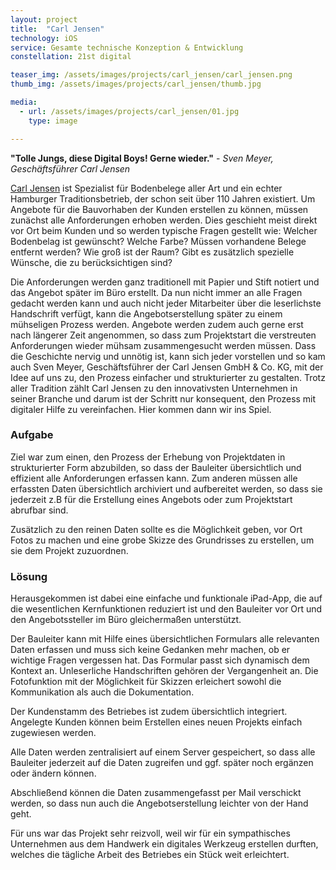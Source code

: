 ```yaml
---
layout: project
title:  "Carl Jensen"
technology: iOS
service: Gesamte technische Konzeption & Entwicklung
constellation: 21st digital

teaser_img: /assets/images/projects/carl_jensen/carl_jensen.png
thumb_img: /assets/images/projects/carl_jensen/thumb.jpg

media:
  - url: /assets/images/projects/carl_jensen/01.jpg
    type: image

---
```


__"Tolle Jungs, diese Digital Boys! Gerne wieder."__ - _Sven Meyer, Geschäftsführer Carl Jensen_

[Carl Jensen](http://www.carl-jensen.de) ist Spezialist für Bodenbelege aller Art und ein echter Hamburger Traditionsbetrieb, der schon seit über 110 Jahren existiert. 
Um Angebote für die Bauvorhaben der Kunden erstellen zu können, müssen zunächst alle Anforderungen erhoben werden. Dies geschieht meist direkt vor Ort beim Kunden und so werden typische Fragen gestellt wie: Welcher Bodenbelag ist gewünscht? Welche Farbe? Müssen vorhandene Belege entfernt werden? Wie groß ist der Raum?  Gibt es zusätzlich spezielle Wünsche, die zu berücksichtigen sind?

Die Anforderungen werden ganz traditionell mit Papier und Stift notiert und das Angebot später im Büro erstellt. Da nun nicht immer an alle Fragen gedacht werden kann und auch nicht jeder Mitarbeiter über die leserlichste Handschrift verfügt, kann die Angebotserstellung später zu einem mühseligen Prozess werden. Angebote werden zudem auch gerne erst nach längerer Zeit angenommen, so dass zum Projektstart die verstreuten Anforderungen wieder mühsam zusammengesucht werden müssen. Dass die Geschichte nervig und unnötig ist, kann sich jeder vorstellen und so kam auch Sven Meyer, Geschäftsführer der Carl Jensen GmbH & Co. KG, mit der Idee auf uns zu, den Prozess einfacher und strukturierter zu gestalten. Trotz aller Tradition zählt Carl Jensen zu den innovativsten Unternehmen in seiner Branche und darum ist der Schritt nur konsequent, den Prozess mit digitaler Hilfe zu vereinfachen. Hier kommen dann wir ins Spiel.

### Aufgabe

Ziel war zum einen, den Prozess der Erhebung von Projektdaten in strukturierter Form abzubilden, so dass der Bauleiter übersichtlich und effizient alle Anforderungen erfassen kann. Zum anderen müssen alle erfassten Daten übersichtlich archiviert und aufbereitet werden, so dass sie jederzeit z.B für die Erstellung eines Angebots oder zum Projektstart abrufbar sind.

Zusätzlich zu den reinen Daten sollte es die Möglichkeit geben, vor Ort Fotos zu machen und eine grobe Skizze des Grundrisses zu erstellen, um sie dem Projekt zuzuordnen.

### Lösung

Herausgekommen ist dabei eine einfache und funktionale iPad-App, die auf die wesentlichen Kernfunktionen reduziert ist und den Bauleiter vor Ort und den Angebotssteller im Büro gleichermaßen unterstützt.

Der Bauleiter kann mit Hilfe eines übersichtlichen Formulars alle relevanten Daten erfassen und muss sich keine Gedanken mehr machen, ob er wichtige Fragen vergessen hat. Das Formular passt sich dynamisch dem Kontext an. Unleserliche Handschriften gehören der Vergangenheit an. Die Fotofunktion mit der Möglichkeit für Skizzen erleichert sowohl die Kommunikation als auch die Dokumentation. 

Der Kundenstamm des Betriebes ist zudem übersichtlich integriert. Angelegte Kunden können beim Erstellen eines neuen Projekts einfach zugewiesen werden.

Alle Daten werden zentralisiert auf einem Server gespeichert, so dass alle Bauleiter jederzeit auf die Daten zugreifen und ggf. später noch ergänzen oder ändern können.

Abschließend können die Daten zusammengefasst per Mail verschickt werden, so dass nun auch die Angebotserstellung leichter von der Hand geht.

Für uns war das Projekt sehr reizvoll, weil wir für ein sympathisches Unternehmen aus dem Handwerk ein digitales Werkzeug erstellen durften, welches die tägliche Arbeit des Betriebes ein Stück weit erleichtert.

